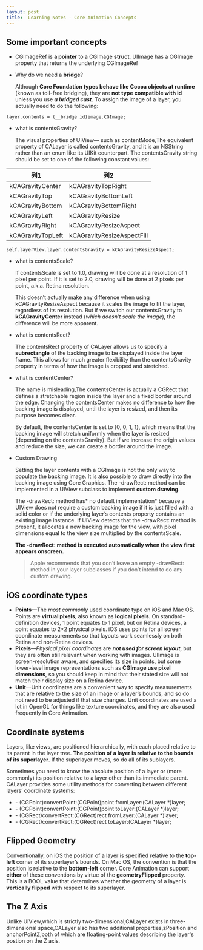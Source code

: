 ```yaml
---
layout: post
title:  Learning Notes - Core Animation Concepts
---
```


## Some important concepts
- CGImageRef is **a pointer** to a CGImage **struct**. UIImage has a CGImage property that returns the underlying CGImageRef
- Why do we need a **bridge**?

    Although **Core Foundation types behave like Cocoa objects at runtime** (known as toll-free bridging), they are **not type compatible with id** unless you use ***a bridged cast***. To assign the image of a layer, you actually need to do the following:

```
layer.contents = (__bridge id)image.CGImage;
```
- what is contentsGravity?
    
    The visual properties of UIView— such as contentMode,The equivalent property of CALayer is called contentsGravity, and it is an NSString rather than an enum like its UIKit counterpart. The contentsGravity string should be set to one of the following constant values:

列1 | 列2  
---|---
kCAGravityCenter | kCAGravityTopRight
kCAGravityTop | kCAGravityBottomLeft
kCAGravityBottom | kCAGravityBottomRight
kCAGravityLeft | kCAGravityResize
kCAGravityRight | kCAGravityResizeAspect
kCAGravityTopLeft | kCAGravityResizeAspectFill

```
self.layerView.layer.contentsGravity = kCAGravityResizeAspect;
```
- what is contentsScale?

    If contentsScale is set to 1.0, drawing will be done at a resolution of 1 pixel per point. If it is set to 2.0, drawing will be done at 2 pixels per point, a.k.a. Retina resolution.
    
    This doesn’t actually make any difference when using kCAGravityResizeAspect because it scales the image to fit the layer, regardless of its resolution. But if we switch our contentsGravity to **kCAGravityCenter** instead (*which doesn’t scale the image*), the difference will be more apparent.
    
- what is contentsRect?

    The contentsRect property of CALayer allows us to specify a **subrectangle** of the backing image to be displayed inside the layer frame. This allows for much greater flexibility than the contentsGravity property in terms of how the image is cropped and stretched.
    
- what is contentCenter?

    The name is misleading,The contentsCenter is actually a CGRect that defines a stretchable region inside the layer and a fixed border around the edge. Changing the contentsCenter makes no difference to how the backing image is displayed, until the layer is resized, and then its purpose becomes clear.
    
    By default, the contentsCenter is set to {0, 0, 1, 1}, which means that the backing image will stretch uniformly when the layer is resized (depending on the contentsGravity). But if we increase the origin values and reduce the size, we can create a border around the image. 
    
- Custom Drawing

    Setting the layer contents with a CGImage is not the only way to populate the backing image. It is also possible to draw directly into the backing image using Core Graphics. The -drawRect: method can be implemented in a UIView subclass to implement **custom drawing**.
    
    The -drawRect: method has* no default implementation* because a UIView does not require a custom backing image if it is just filled with a solid color or if the underlying layer’s contents property contains an existing image instance. If UIView detects that
the -drawRect: method is present, it allocates a new backing image for the view, with pixel dimensions equal to the view size multiplied by the contentsScale.

    **The -drawRect: method is executed automatically when the view first appears onscreen.**
    > Apple recommends that you don’t leave an empty -drawRect: method in your layer subclasses if you don’t intend to do any custom drawing.


## iOS coordinate types 
- **Points**—The *most commonly* used coordinate type on iOS and Mac OS. Points are **virtual pixels**, also known as **logical pixels**. On standard-definition devices, 1 point equates to 1 pixel, but on Retina devices, a point equates to 2×2 physical pixels. iOS uses points for all screen coordinate measurements so that layouts work seamlessly on both Retina and non-Retina devices.
- **Pixels**—*Physical pixel coordinates* are ***not used for screen layout***, but they are often still relevant when working with images. UIImage is screen-resolution aware, and specifies its size in points, but some lower-level image representations such as **CGImage use pixel dimensions**, so you should keep in mind that their stated size will not match their display size on a Retina device.
- **Unit**—Unit coordinates are a convenient way to specify measurements that are relative to the size of an image or a layer’s bounds, and so do not need to be adjusted if that size changes. Unit coordinates are used a lot in OpenGL for things like texture coordinates, and they are also used frequently in Core Animation.

## Coordinate systems
Layers, like views, are positioned hierarchically, with each placed relative to its parent in the layer tree. **The position of a layer is relative to the bounds of its superlayer**. If the superlayer moves, so do all of its sublayers.

Sometimes you need to know the absolute position of a layer or (more commonly) its position relative to a layer other than its immediate parent.
CALayer provides some utility methods for converting between different layers’ coordinate systems:
-  \- (CGPoint)convertPoint:(CGPoint)point fromLayer:(CALayer *)layer; 
-  \- (CGPoint)convertPoint:(CGPoint)point toLayer:(CALayer *)layer; 
-  \- (CGRect)convertRect:(CGRect)rect fromLayer:(CALayer *)layer;
-  \- (CGRect)convertRect:(CGRect)rect toLayer:(CALayer *)layer;

## Flipped Geometry
Conventionally, on iOS the position of a layer is specified relative to the **top-left** corner of its superlayer’s bounds. On Mac OS, the convention is that the position is relative to
the **bottom-left** corner. Core Animation can support **either** of these conventions by virtue of the **geometryFlipped** property. This is a BOOL value that determines whether the geometry of a layer is **vertically flipped** with respect to its superlayer. 

## The Z Axis
Unlike UIView,which is strictly two-dimensional,CALayer exists in three-dimensional space,CALayer also has two additional properties,zPosition and anchorPointZ,both of which are floating-point values describing the layer's postion on the Z axis.